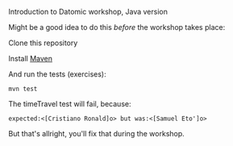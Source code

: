 Introduction to Datomic workshop, Java version

Might be a good idea to do this *before* the workshop takes place:

Clone this repository

Install [Maven](http://maven.apache.org)

And run the tests (exercises):

    mvn test

The timeTravel test will fail, because:

    expected:<[Cristiano Ronald]o> but was:<[Samuel Eto']o>

But that's allright, you'll fix that during the workshop.